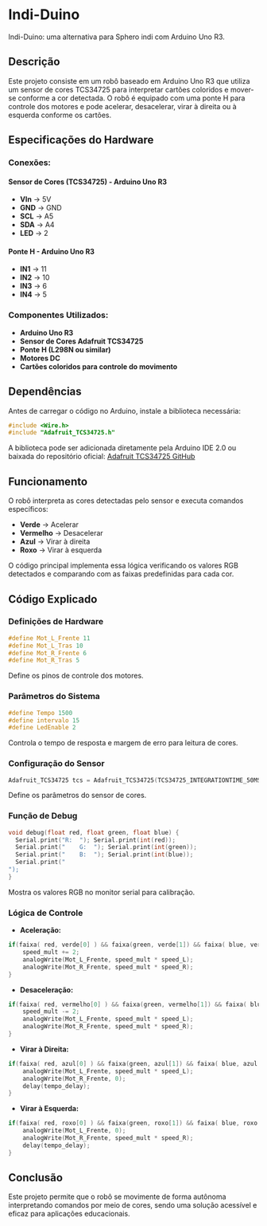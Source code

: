 # Indi-Duino
Indi-Duino: uma alternativa para Sphero indi com Arduino Uno R3.

## Descrição
Este projeto consiste em um robô baseado em Arduino Uno R3 que utiliza um sensor de cores TCS34725 para interpretar cartões coloridos e mover-se conforme a cor detectada. O robô é equipado com uma ponte H para controle dos motores e pode acelerar, desacelerar, virar à direita ou à esquerda conforme os cartões.

## Especificações do Hardware

### Conexões:

#### Sensor de Cores (TCS34725) - Arduino Uno R3
- **VIn** → 5V
- **GND** → GND
- **SCL** → A5
- **SDA** → A4
- **LED** → 2

#### Ponte H - Arduino Uno R3
- **IN1** → 11
- **IN2** → 10
- **IN3** → 6
- **IN4** → 5

### Componentes Utilizados:
- **Arduino Uno R3**
- **Sensor de Cores Adafruit TCS34725**
- **Ponte H (L298N ou similar)**
- **Motores DC**
- **Cartões coloridos para controle do movimento**

## Dependências
Antes de carregar o código no Arduino, instale a biblioteca necessária:

```cpp
#include <Wire.h>
#include "Adafruit_TCS34725.h"
```

A biblioteca pode ser adicionada diretamente pela Arduino IDE 2.0 ou baixada do repositório oficial:
[Adafruit TCS34725 GitHub](https://github.com/adafruit/Adafruit_TCS34725)

## Funcionamento
O robô interpreta as cores detectadas pelo sensor e executa comandos específicos:
- **Verde** → Acelerar
- **Vermelho** → Desacelerar
- **Azul** → Virar à direita
- **Roxo** → Virar à esquerda

O código principal implementa essa lógica verificando os valores RGB detectados e comparando com as faixas predefinidas para cada cor.

## Código Explicado
### Definições de Hardware
```cpp
#define Mot_L_Frente 11
#define Mot_L_Tras 10
#define Mot_R_Frente 6
#define Mot_R_Tras 5
```
Define os pinos de controle dos motores.

### Parâmetros do Sistema
```cpp
#define Tempo 1500
#define intervalo 15
#define LedEnable 2
```
Controla o tempo de resposta e margem de erro para leitura de cores.

### Configuração do Sensor
```cpp
Adafruit_TCS34725 tcs = Adafruit_TCS34725(TCS34725_INTEGRATIONTIME_50MS, TCS34725_GAIN_60X);
```
Define os parâmetros do sensor de cores.

### Função de Debug
```cpp
void debug(float red, float green, float blue) {
  Serial.print("R:	"); Serial.print(int(red)); 
  Serial.print("	G:	"); Serial.print(int(green)); 
  Serial.print("	B:	"); Serial.print(int(blue));
  Serial.print("
");
}
```
Mostra os valores RGB no monitor serial para calibração.

### Lógica de Controle
- **Aceleração:**
```cpp
if(faixa( red, verde[0] ) && faixa(green, verde[1]) && faixa( blue, verde[2]) ) { 
    speed_mult += 2;
    analogWrite(Mot_L_Frente, speed_mult * speed_L);
    analogWrite(Mot_R_Frente, speed_mult * speed_R);
}
```
- **Desaceleração:**
```cpp
if(faixa( red, vermelho[0] ) && faixa(green, vermelho[1]) && faixa( blue, vermelho[2]) ) {
    speed_mult -= 2;
    analogWrite(Mot_L_Frente, speed_mult * speed_L);
    analogWrite(Mot_R_Frente, speed_mult * speed_R);
}
```
- **Virar à Direita:**
```cpp
if(faixa( red, azul[0] ) && faixa(green, azul[1]) && faixa( blue, azul[2]) ) {
    analogWrite(Mot_L_Frente, speed_mult * speed_L);
    analogWrite(Mot_R_Frente, 0);
    delay(tempo_delay);
}
```
- **Virar à Esquerda:**
```cpp
if(faixa( red, roxo[0] ) && faixa(green, roxo[1]) && faixa( blue, roxo[2]) ) {
    analogWrite(Mot_L_Frente, 0);
    analogWrite(Mot_R_Frente, speed_mult * speed_R);
    delay(tempo_delay);
}
```

## Conclusão
Este projeto permite que o robô se movimente de forma autônoma interpretando comandos por meio de cores, sendo uma solução acessível e eficaz para aplicações educacionais.


